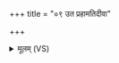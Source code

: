 +++
title = "०९ उत प्रहामतिदीवा"

+++
<details><summary>मूलम् (VS)</summary>

उ॒त प्र॒हामति॑दीवा जयति कृ॒तमि॑व श्व॒घ्नी वि चि॑नोति का॒ले।  
यो दे॒वका॑मो॒ न धनं॑ रु॒णद्धि॒ समित्तं रा॒यः सृ॑जति स्व॒धाभिः॑ ॥
</details>